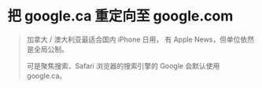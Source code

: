 # 把 google.ca 重定向至 google.com
> 加拿大 / 澳大利亚最适合国内 iPhone 日用，
> 有 Apple News，但单位依然是全局公制。
> 
> 可是聚焦搜索、Safari 浏览器的搜索引擎的 Google 会默认使用 google.ca。
